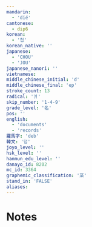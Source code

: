 ```yaml
---
mandarin:
  - 'dié'
cantonese:
  - dip6
korean:
  - '첩'
korean_native: ''
japanese:
  - 'CHOU'
  - 'JOU'
japanese_nanori: ''
vietnamese:
middle_chinese_initial: 'd'
middle_chinese_final: 'ep'
stroke_count: 13
radical: '爿'
skip_number: '1-4-9'
grade_level: '名'
pos: ''
english:
  - 'documents'
  - 'records'
羅馬字: 'deb'
韓文: '덥'
joyo_level: ''
hsk_level: ''
hanmun_edu_level: ''
danayo_id: 8202
mc_id: 3364
graphemic_classification: '枼'
stand_in: 'FALSE'
aliases:
---
```


# Notes
